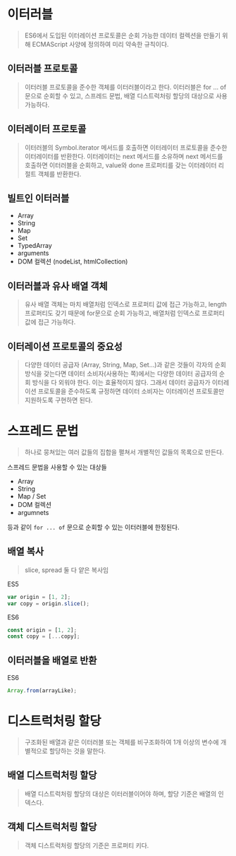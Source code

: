 # 이터러블

> ES6에서 도입된 이터레이션 프로토콜은 순회 가능한 데이터 컬렉션을 만들기 위해 ECMAScript 사양에 정의하여 미리 약속한 규칙이다.

## 이터러블 프로토콜

> 이터러블 프로토콜을 준수한 객체를 이터러블이라고 한다. 이터러블은 for ... of 문으로 순회할 수 있고, 스프레드 문법, 배열 디스트럭처링 할당의 대상으로 사용 가능하다.

## 이터레이터 프로토콜

> 이터러블의 Symbol.iterator 메서드를 호출하면 이터레이터 프로토콜을 준수한 이터레이터를 반환한다. 이터레이터는 next 메서드를 소유하며 next 메서드를 호출하면 이터러블을 순회하고, value와 done 프로퍼티를 갖는 이터레이터 리절트 객체를 반환한다.

## 빌트인 이터러블

- Array
- String
- Map
- Set
- TypedArray
- arguments
- DOM 컬렉션 (nodeList, htmlCollection)

## 이터러블과 유사 배열 객체

> 유사 배열 객체는 마치 배열처럼 인덱스로 프로퍼티 값에 접근 가능하고, length 프로퍼티도 갖기 때문에 for문으로 순회 가능하고, 배열처럼 인덱스로 프로퍼티 값에 접근 가능하다.

## 이터레이션 프로토콜의 중요성

> 다양한 데이터 공급자 (Array, String, Map, Set...)과 같은 것들이 각자의 순회 방식을 갖는다면 데이터 소비자(사용하는 쪽)에서는 다양한 데이터 공급자의 순회 방식을 다 외워야 한다. 이는 효율적이지 않다.
> 그래서 데이터 공급자가 이터레이션 프로토콜을 준수하도록 규정하면 데이터 소비자는 이터레이션 프로토콜만 지원하도록 구현하면 된다.

# 스프레드 문법

> 하나로 뭉쳐있는 여러 값들의 집합을 펼쳐서 개별적인 값들의 목록으로 만든다.

스프레드 문법을 사용할 수 있는 대상들

- Array
- String
- Map / Set
- DOM 컬렉션
- argumnets

등과 같이 `for ... of` 문으로 순회할 수 있는 이터러블에 한정된다.

## 배열 복사

> slice, spread 둘 다 얕은 복사임

ES5

```js
var origin = [1, 2];
var copy = origin.slice();
```

ES6

```js
const origin = [1, 2];
const copy = [...copy];
```

## 이터러블을 배열로 반환

ES6

```js
Array.from(arrayLike);
```

# 디스트럭처링 할당

> 구조화된 배열과 같은 이터러블 또는 객체를 비구조화하여 1개 이상의 변수에 개별적으로 할당하는 것을 말한다.

## 배열 디스트럭처링 할당

> 배열 디스트럭처링 할당의 대상은 이터러블이어야 하며, 할당 기준은 배열의 인덱스다.

## 객체 디스트럭처링 할당

> 객체 디스트럭처링 할당의 기준은 프로퍼티 키다.

